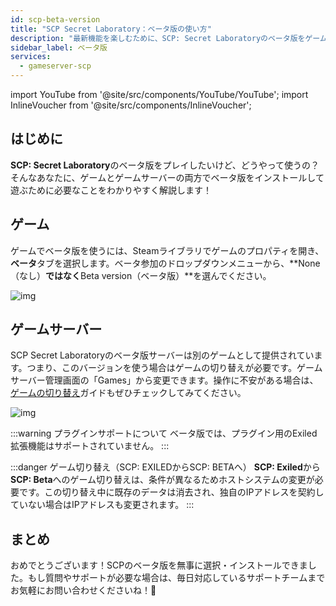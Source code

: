 ```yaml
---
id: scp-beta-version
title: "SCP Secret Laboratory：ベータ版の使い方"
description: "最新機能を楽しむために、SCP: Secret Laboratoryのベータ版をゲームとゲームサーバーでプレイする方法をチェック → 今すぐ詳しく見る"
sidebar_label: ベータ版
services:
  - gameserver-scp
---
```


import YouTube from '@site/src/components/YouTube/YouTube';
import InlineVoucher from '@site/src/components/InlineVoucher';

## はじめに

**SCP: Secret Laboratory**のベータ版をプレイしたいけど、どうやって使うの？そんなあなたに、ゲームとゲームサーバーの両方でベータ版をインストールして遊ぶために必要なことをわかりやすく解説します！

<InlineVoucher />


## ゲーム

ゲームでベータ版を使うには、Steamライブラリでゲームのプロパティを開き、**ベータ**タブを選択します。ベータ参加のドロップダウンメニューから、**None（なし）**ではなく**Beta version（ベータ版）**を選んでください。

![img](https://screensaver01.zap-hosting.com/index.php/s/BSn8E3D7JBgM6Dy/preview)



## ゲームサーバー

SCP Secret Laboratoryのベータ版サーバーは別のゲームとして提供されています。つまり、このバージョンを使う場合はゲームの切り替えが必要です。ゲームサーバー管理画面の「Games」から変更できます。操作に不安がある場合は、[ゲームの切り替え](gameserver-gameswitch.md)ガイドもぜひチェックしてみてください。



![img](https://screensaver01.zap-hosting.com/index.php/s/BZwaxoknbmFKCJB/preview)



:::warning プラグインサポートについて
ベータ版では、プラグイン用のExiled拡張機能はサポートされていません。
:::

:::danger ゲーム切り替え（SCP: EXILEDからSCP: BETAへ）
**SCP: Exiled**から**SCP: Beta**へのゲーム切り替えは、条件が異なるためホストシステムの変更が必要です。この切り替え中に既存のデータは消去され、独自のIPアドレスを契約していない場合はIPアドレスも変更されます。
:::


## まとめ

おめでとうございます！SCPのベータ版を無事に選択・インストールできました。もし質問やサポートが必要な場合は、毎日対応しているサポートチームまでお気軽にお問い合わせくださいね！🙂






<InlineVoucher />
